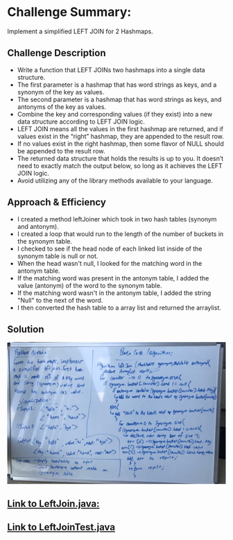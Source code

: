 # Challenge Summary:
Implement a simplified LEFT JOIN for 2 Hashmaps.

## Challenge Description
- Write a function that LEFT JOINs two hashmaps into a single data structure.
- The first parameter is a hashmap that has word strings as keys, and a synonym of the key as values.
- The second parameter is a hashmap that has word strings as keys, and antonyms of the key as values.
- Combine the key and corresponding values (if they exist) into a new data structure according to LEFT JOIN logic.
- LEFT JOIN means all the values in the first hashmap are returned, and if values exist in the “right” hashmap, they are appended to the result row.
- If no values exist in the right hashmap, then some flavor of NULL should be appended to the result row.
- The returned data structure that holds the results is up to you.
    It doesn’t need to exactly match the output below, so long as it achieves the LEFT JOIN logic.
- Avoid utilizing any of the library methods available to your language.

## Approach & Efficiency
- I created a method leftJoiner which took in two hash tables (synonym and antonym).
- I created a loop that would run to the length of the number of buckets in the synonym table.
- I checked to see if the head node of each linked list inside of the synonym table is null or not.
- When the head wasn't null, I looked for the matching word in the antonym table.
- If the matching word was present in the antonym table, I added the value (antonym) of the word to the synonym table.
- If the matching word wasn't in the antonym table, I added the string "Null" to the next of the word.
- I then converted the hash table to a array list and returned the arraylist.


## Solution

![Repeated word](https://raw.githubusercontent.com/sadhikari07/data-structures-and-algorithms/master/java401_code_challenges/assets/hashTableLeftJoin.jpg)


## [Link to LeftJoin.java:](https://github.com/sadhikari07/data-structures-and-algorithms/blob/master/java401_code_challenges/src/main/java/java401_code_challenges/leftJoin/LeftJoin.java)

## [Link to LeftJoinTest.java](https://github.com/sadhikari07/data-structures-and-algorithms/blob/master/java401_code_challenges/src/test/java/java401_code_challenges/leftJoin/LeftJoinTest.java)

